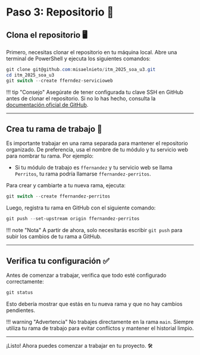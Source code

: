 # Paso 3: Repositorio 🚀

## Clona el repositorio 🖥️

Primero, necesitas clonar el repositorio en tu máquina local. Abre una terminal de PowerShell y ejecuta los siguientes comandos:

```powershell
git clone git@github.com:misaelnieto/itm_2025_soa_u3.git
cd itm_2025_soa_u3
git switch --create fferndez-servicioweb
```

!!! tip "Consejo"
    Asegúrate de tener configurada tu clave SSH en GitHub antes de clonar el repositorio. Si no lo has hecho, consulta la [documentación oficial de GitHub](https://docs.github.com/es/authentication/connecting-to-github-with-ssh).

---

## Crea tu rama de trabajo 🌿

Es importante trabajar en una rama separada para mantener el repositorio organizado. De preferencia, usa el nombre de tu módulo y tu servicio web para nombrar tu rama. Por ejemplo:

- Si tu módulo de trabajo es `ffernandez` y tu servicio web se llama `Perritos`, tu rama podría llamarse `ffernandez-perritos`.

Para crear y cambiarte a tu nueva rama, ejecuta:

```powershell
git switch --create ffernandez-perritos
```

Luego, registra tu rama en GitHub con el siguiente comando:

```powershell
git push --set-upstream origin ffernandez-perritos
```

!!! note "Nota"
    A partir de ahora, solo necesitarás escribir `git push` para subir los cambios de tu rama a GitHub.

---

## Verifica tu configuración ✅

Antes de comenzar a trabajar, verifica que todo esté configurado correctamente:

```powershell
git status
```

Esto debería mostrar que estás en tu nueva rama y que no hay cambios pendientes.

!!! warning "Advertencia"
    No trabajes directamente en la rama `main`. Siempre utiliza tu rama de trabajo para evitar conflictos y mantener el historial limpio.

---

¡Listo! Ahora puedes comenzar a trabajar en tu proyecto. 🛠️

